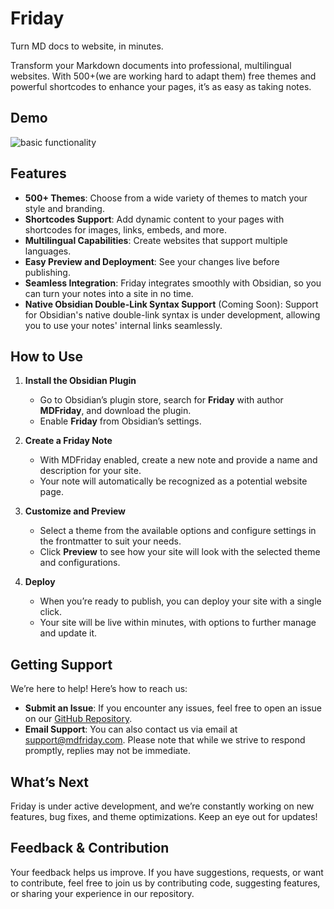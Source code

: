 # Friday

Turn MD docs to website, in minutes.

Transform your Markdown documents into professional, multilingual websites. 
With 500+(we are working hard to adapt them) free themes and powerful shortcodes to enhance your pages, it’s as easy as taking notes.

## Demo

![basic functionality](https://raw.githubusercontent.com/mdfriday/obsidian-friday-plugin/main/demo/demo-preview.gif)

## Features

- **500+ Themes**: Choose from a wide variety of themes to match your style and branding.
- **Shortcodes Support**: Add dynamic content to your pages with shortcodes for images, links, embeds, and more.
- **Multilingual Capabilities**: Create websites that support multiple languages.
- **Easy Preview and Deployment**: See your changes live before publishing.
- **Seamless Integration**: Friday integrates smoothly with Obsidian, so you can turn your notes into a site in no time.
- **Native Obsidian Double-Link Syntax Support** (Coming Soon): Support for Obsidian's native double-link syntax is under development, allowing you to use your notes' internal links seamlessly.


## How to Use

1. **Install the Obsidian Plugin**
	- Go to Obsidian’s plugin store, search for **Friday** with author **MDFriday**, and download the plugin.
	- Enable **Friday** from Obsidian’s settings.

2. **Create a Friday Note**
	- With MDFriday enabled, create a new note and provide a name and description for your site.
	- Your note will automatically be recognized as a potential website page.

3. **Customize and Preview**
	- Select a theme from the available options and configure settings in the frontmatter to suit your needs.
	- Click **Preview** to see how your site will look with the selected theme and configurations.

4. **Deploy**
	- When you’re ready to publish, you can deploy your site with a single click.
	- Your site will be live within minutes, with options to further manage and update it.

## Getting Support

We’re here to help! Here’s how to reach us:

- **Submit an Issue**: If you encounter any issues, feel free to open an issue on our [GitHub Repository](https://github.com/mdfriday/obsidian-friday-plugin/issues).
- **Email Support**: You can also contact us via email at [support@mdfriday.com](mailto:support@mdfriday.com). Please note that while we strive to respond promptly, replies may not be immediate.

## What’s Next

Friday is under active development, and we’re constantly working on new features, bug fixes, and theme optimizations. 
Keep an eye out for updates!

## Feedback & Contribution

Your feedback helps us improve. 
If you have suggestions, requests, or want to contribute, feel free to join us by contributing code, suggesting features, or sharing your experience in our repository.
